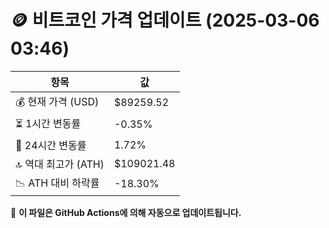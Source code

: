 # 🪙 비트코인 가격 업데이트 (2025-03-06 03:46)

| 항목                | 값 |
|--------------------|----------------|
| 💰 현재 가격 (USD) | $89259.52 |
| ⏳ 1시간 변동률    | -0.35% |
| 📆 24시간 변동률   | 1.72% |
| 🔝 역대 최고가 (ATH) | $109021.48 |
| 📉 ATH 대비 하락률 | -18.30% |

🔄 **이 파일은 GitHub Actions에 의해 자동으로 업데이트됩니다.**
